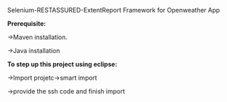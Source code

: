 Selenium-RESTASSURED-ExtentReport Framework for Openweather App

**Prerequisite:**

->Maven installation.

->Java installation

**To step up this project using eclipse:**

->Import projetc->smart import

->provide the ssh code and finish import

